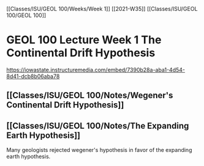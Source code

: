 [[Classes/ISU/GEOL 100/Weeks/Week 1]] [[2021-W35]] [[Classes/ISU/GEOL 100/GEOL 100]]

# GEOL 100 Lecture Week 1 The Continental Drift Hypothesis

https://iowastate.instructuremedia.com/embed/7390b28a-aba1-4d54-8d41-dcb8b06aba78


## [[Classes/ISU/GEOL 100/Notes/Wegener's Continental Drift Hypothesis]]

## [[Classes/ISU/GEOL 100/Notes/The Expanding Earth Hypothesis]]
Many geologists rejected wegener's hypothesis in favor of the expanding earth hypothesis.
